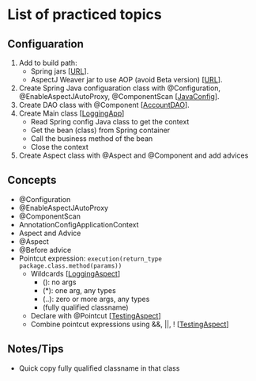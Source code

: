 # List of practiced topics

## Configuaration
1. Add to build path:
   - Spring jars 
[[URL]()].
   - AspectJ Weaver jar to use AOP (avoid Beta version)
[[URL](https://mvnrepository.com/artifact/org.aspectj/aspectjweaver)].
2. Create Spring Java configuaration class with @Configuration, @EnableAspectJAutoProxy, @ComponentScan 
[[JavaConfig]()].
3. Create DAO class with @Component 
[[AccountDAO]()].
4. Create Main class 
[[LoggingApp]()]
   - Read Spring config Java class to get the context
   - Get the bean (class) from Spring container
   - Call the business method of the bean
   - Close the context
5. Create Aspect class with @Aspect and @Component and add advices

## Concepts
- @Configuration 
- @EnableAspectJAutoProxy 
- @ComponentScan 
- AnnotationConfigApplicationContext
- Aspect and Advice
- @Aspect
- @Before advice
- Pointcut expression: ```execution(return_type package.class.method(params))```
  - Wildcards
[[LoggingAspect]()]
	- (): no args
    - (*): one arg, any types
    - (..): zero or more args, any types
    - (fully qualified classname)
  - Declare with @Pointcut 
[[TestingAspect]()]
  - Combine pointcut expressions using &&, ||, !
[[TestingAspect]()]

## Notes/Tips
- Quick copy fully qualified classname in that class
